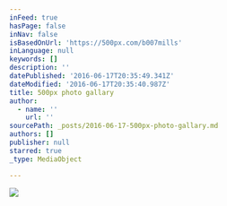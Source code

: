 ```yaml
---
inFeed: true
hasPage: false
inNav: false
isBasedOnUrl: 'https://500px.com/b007mills'
inLanguage: null
keywords: []
description: ''
datePublished: '2016-06-17T20:35:49.341Z'
dateModified: '2016-06-17T20:35:40.987Z'
title: 500px photo gallary
author:
  - name: ''
    url: ''
sourcePath: _posts/2016-06-17-500px-photo-gallary.md
authors: []
publisher: null
starred: true
_type: MediaObject

---
```

![](https://the-grid-user-content.s3-us-west-2.amazonaws.com/e5255e60-3bd4-4c06-8bee-7a02bf1ce21f.jpg)